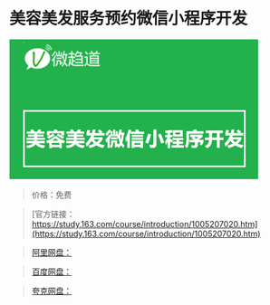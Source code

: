 # 美容美发服务预约微信小程序开发

![img](../../../assets/study163/free/955b8e56-ba2a-4d03-bda7-ba1692689fd8.png)

> 价格：免费

> [官方链接：https://study.163.com/course/introduction/1005207020.htm](https://study.163.com/course/introduction/1005207020.htm)

> [阿里网盘：]()

> [百度网盘：]()

> [夸克网盘：]()
